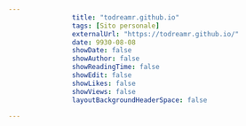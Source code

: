 ---
                title: "todreamr.github.io"
                tags: [Sito personale]
                externalUrl: "https://todreamr.github.io/"
                date: 9930-08-08
                showDate: false
                showAuthor: false
                showReadingTime: false
                showEdit: false
                showLikes: false
                showViews: false
                layoutBackgroundHeaderSpace: false
                ---

